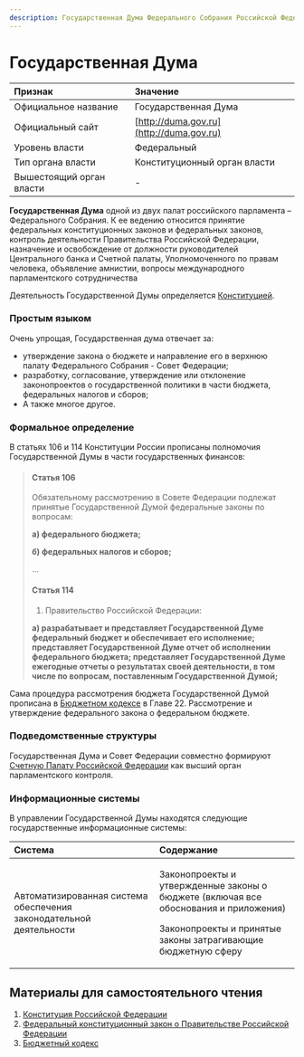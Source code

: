 ```yaml
---
description: Государственная Дума Федерального Собрания Российской Федерации
---
```


# Государственная Дума

| Признак | Значение |
| :--- | :--- |
| Официальное название | Государственная Дума |
| Официальный сайт | [http://duma.gov.ru](http://duma.gov.ru) |
| Уровень власти | Федеральный |
| Тип органа власти | Конституционный орган власти |
| Вышестоящий орган власти | - |

**Государственная Дума**  одной из двух палат российского парламента – Федерального Собрания. К ее ведению относится принятие федеральных конституционных законов и федеральных законов, контроль деятельности Правительства Российской Федерации, назначение и освобождение от должности руководителей Центрального банка и Счетной палаты, Уполномоченного по правам человека, объявление амнистии, вопросы международного парламентского сотрудничества

Деятельность Государственной Думы определяется [Конституцией](https://begtin.gitbook.io/opengovfinances/~/edit/drafts/-LXr5IOTp6sQjaKLlOOJ/howto/howtostart/constitution).

### Простым языком <a id="prostym-yazykom"></a>

Очень упрощая, Государственная дума отвечает за:

* утверждение закона о бюджете и направление его в верхнюю палату Федерального Собрания - Совет Федерации;
* разработку, согласование, утверждение или отклонение законопроектов о государственной политики в части бюджета, федеральных налогов и сборов;
* А также многое другое. 



### Формальное определение <a id="formalnoe-opredelenie"></a>

В статьях 106 и 114 Конституции России прописаны полномочия Государственной Думы в части государственных финансов:

> #### Статья 106
>
> Обязательному рассмотрению в Совете Федерации подлежат принятые Государственной Думой федеральные законы по вопросам:
>
> **а\) федерального бюджета;**
>
> **б\) федеральных налогов и сборов;**
>
> ...
>
> #### Статья 114
>
> 1. Правительство Российской Федерации:
>
> **а\) разрабатывает и представляет Государственной Думе федеральный бюджет и обеспечивает его исполнение; представляет Государственной Думе отчет об исполнении федерального бюджета; представляет Государственной Думе ежегодные отчеты о результатах своей деятельности, в том числе по вопросам, поставленным Государственной Думой;**

Сама процедура рассмотрения бюджета Государственной Думой прописана в [Бюджетном кодексе](../../../howto/howtostart/budkodeks.md) в Главе 22. Рассмотрение и утверждение федерального закона о федеральном бюджете.

### Подведомственные структуры <a id="podvedomstvennye-struktury"></a>

Государственная Дума и Совет Федерации совместно формируют [Счетную Палату Российской Федерации](auditgov.md) как высший орган парламентского контроля. 

### Информационные системы <a id="informacionnye-sistemy"></a>

В управлении Государственной Думы находятся следующие государственные информационные системы:

<table>
  <thead>
    <tr>
      <th style="text-align:left">&#x421;&#x438;&#x441;&#x442;&#x435;&#x43C;&#x430;</th>
      <th style="text-align:left">&#x421;&#x43E;&#x434;&#x435;&#x440;&#x436;&#x430;&#x43D;&#x438;&#x435;</th>
    </tr>
  </thead>
  <tbody>
    <tr>
      <td style="text-align:left">&#x410;&#x432;&#x442;&#x43E;&#x43C;&#x430;&#x442;&#x438;&#x437;&#x438;&#x440;&#x43E;&#x432;&#x430;&#x43D;&#x43D;&#x430;&#x44F;
        &#x441;&#x438;&#x441;&#x442;&#x435;&#x43C;&#x430; &#x43E;&#x431;&#x435;&#x441;&#x43F;&#x435;&#x447;&#x435;&#x43D;&#x438;&#x44F;
        &#x437;&#x430;&#x43A;&#x43E;&#x43D;&#x43E;&#x434;&#x430;&#x442;&#x435;&#x43B;&#x44C;&#x43D;&#x43E;&#x439;
        &#x434;&#x435;&#x44F;&#x442;&#x435;&#x43B;&#x44C;&#x43D;&#x43E;&#x441;&#x442;&#x438;</td>
      <td
      style="text-align:left">
        <p>&#x417;&#x430;&#x43A;&#x43E;&#x43D;&#x43E;&#x43F;&#x440;&#x43E;&#x435;&#x43A;&#x442;&#x44B;
          &#x438; &#x443;&#x442;&#x432;&#x435;&#x440;&#x436;&#x434;&#x435;&#x43D;&#x43D;&#x44B;&#x435;
          &#x437;&#x430;&#x43A;&#x43E;&#x43D;&#x44B; &#x43E; &#x431;&#x44E;&#x434;&#x436;&#x435;&#x442;&#x435;
          (&#x432;&#x43A;&#x43B;&#x44E;&#x447;&#x430;&#x44F; &#x432;&#x441;&#x435;
          &#x43E;&#x431;&#x43E;&#x441;&#x43D;&#x43E;&#x432;&#x430;&#x43D;&#x438;&#x44F;
          &#x438; &#x43F;&#x440;&#x438;&#x43B;&#x43E;&#x436;&#x435;&#x43D;&#x438;&#x44F;)</p>
        <p>&#x417;&#x430;&#x43A;&#x43E;&#x43D;&#x43E;&#x43F;&#x440;&#x43E;&#x435;&#x43A;&#x442;&#x44B;
          &#x438; &#x43F;&#x440;&#x438;&#x43D;&#x44F;&#x442;&#x44B;&#x435; &#x437;&#x430;&#x43A;&#x43E;&#x43D;&#x44B;
          &#x437;&#x430;&#x442;&#x440;&#x430;&#x433;&#x438;&#x432;&#x430;&#x44E;&#x449;&#x438;&#x435;
          &#x431;&#x44E;&#x434;&#x436;&#x435;&#x442;&#x43D;&#x443;&#x44E; &#x441;&#x444;&#x435;&#x440;&#x443;</p>
        </td>
    </tr>
  </tbody>
</table>

## Материалы для самостоятельного чтения <a id="materialy-dlya-samostoyatelnogo-chteniya"></a>

1. ​[Конституция Российской Федерации](http://constitution.kremlin.ru/)​
2. ​[Федеральный конституционный закон о Правительстве Российской Федерации](http://www.consultant.ru/document/cons_doc_LAW_17107/)​
3. ​[Бюджетный кодекс](https://begtin.gitbook.io/opengovfinances/~/edit/drafts/-LXr5IOTp6sQjaKLlOOJ/howto/howtostart/budkodeks)​

